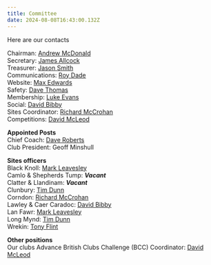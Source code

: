 ```yaml
---
title: Committee
date: 2024-08-08T16:43:00.132Z
---
```

H﻿ere are our contacts

Chairman: [Andrew McDonald](mailto:chairman@longmynd.org)\
Secretary: [James Allcock](mailto:secretary@longmynd.org)\
Treasurer: [Jason Smith](mailto:treasurer@longmynd.org)\
Communications:  [Roy Dade](mailto:comms@longmynd.org)\
Website: [Max Edwards](mailto:web@longmynd.org)\
Safety: [Dave Thomas](mailto:safety@longmynd.org)\
Membership: [Luke Evans](mailto:membership@longmynd.org)\
Social: [David Bibby](mailto:social@longmynd.org)\
Sites Coordinator: [Richard McCrohan](mailto:sites@longmynd.org)\
Competitions: [David McLeod](mailto:comps@longmynd.org)

**Appointed Posts**\
Chief Coach: [Dave Roberts](mailto:coaching@longmynd.org)\
Club President: Geoff Minshull

**Sites officers**\
Black Knoll: [Mark Leavesley](mailto:sites@longmynd.org)\
Camlo & Shepherds Tump: ***Vacant***\
Clatter & Llandinam: ***Vacant***\
Clunbury: [Tim Dunn](mailto:sites@longmynd.org)\
Corndon: [Richard McCrohan](mailto:sites@longmynd.org)[](mailto:sites@longmynd.org)\
Lawley & Caer Caradoc: [David Bibby](mailto:sites@longmynd.org)\
Lan Fawr: [Mark Leavesley](mailto:sites@longmynd.org)\
Long Mynd: [Tim Dunn](mailto:sites@longmynd.org)\
Wrekin: [Tony Flint](mailto:wrekin@longmynd.org)

**Other positions**\
Our clubs Advance British Clubs Challenge (BCC) Coordinator:  [David McLeod](mailto:comps@longmynd.org)[](mailto:comps@longmynd.org)
